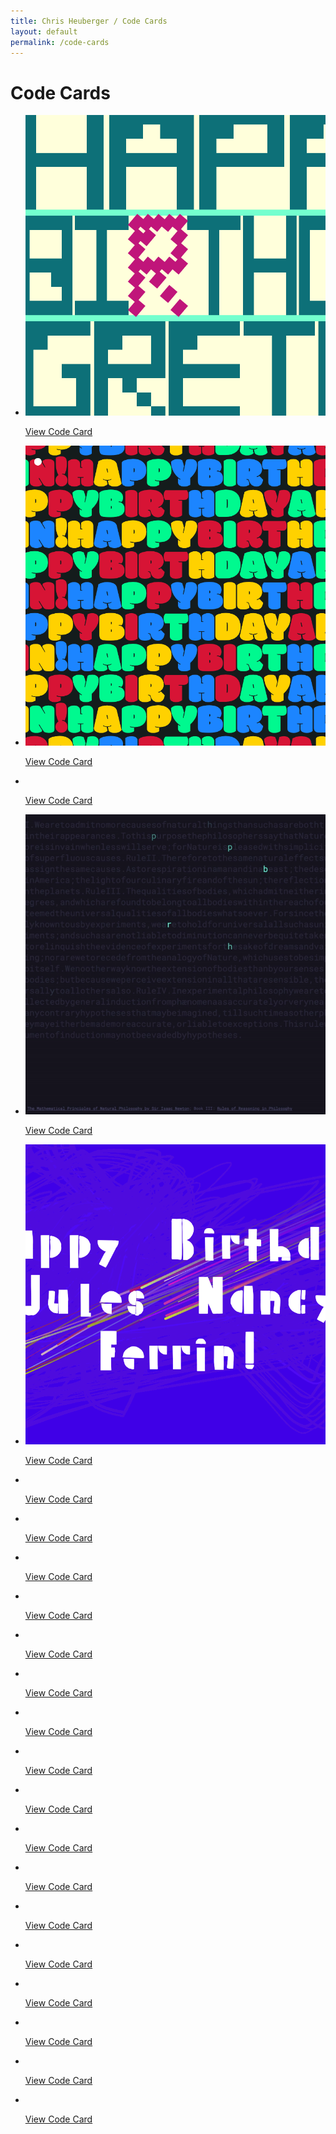 ```yaml
---
title: Chris Heuberger / Code Cards
layout: default
permalink: /code-cards
---
```


<div class="main-content">

  <h1 class="page-title">Code Cards</h1>

  <section class="list-wrapper">
    <ul class="list-mc">
      <li class="list-mc__item">
        <img class="list-mc__img" src="assets/img/code-cards/greta-bday-2021.png" alt="" loading="lazy">
        <div class="list-mc__text">
          <p class="list-mc__resources with-just-btn"><a class="btn" href="https://codepen.io/ChrisBup/live/abwmEze" target="_blank" rel="noopener">View Code Card</a></p>
        </div>
      </li>
      <li class="list-mc__item">
        <img class="list-mc__img" src="assets/img/code-cards/ann-bday-2021.png" alt="" loading="lazy">
        <div class="list-mc__text">
          <p class="list-mc__resources with-just-btn"><a class="btn" href="https://codepen.io/ChrisBup/live/zYzBKOY" target="_blank" rel="noopener">View Code Card</a></p>
        </div>
      </li>
      <li class="list-mc__item">
        <img class="list-mc__img" src="assets/img/code-cards/anniversary-2021.gif" alt="" loading="lazy">
        <div class="list-mc__text">
          <p class="list-mc__resources with-just-btn"><a class="btn" href="https://codepen.io/ChrisBup/live/ZEJzZZB" target="_blank" rel="noopener">View Code Card</a></p>
        </div>
      </li>
      <li class="list-mc__item">
        <img class="list-mc__img" src="assets/img/code-cards/dad-bday-2021.gif" alt="" loading="lazy">
        <div class="list-mc__text">
          <p class="list-mc__resources with-just-btn"><a class="btn" href="https://codepen.io/ChrisBup/live/GREaZRN" target="_blank" rel="noopener">View Code Card</a></p>
        </div>
      </li>
      <li class="list-mc__item">
        <img class="list-mc__img" src="assets/img/code-cards/jules-bday-2021.png" alt="" loading="lazy">
        <div class="list-mc__text">
          <p class="list-mc__resources with-just-btn"><a class="btn" href="https://codepen.io/ChrisBup/pen/ZEKNEmg" target="_blank" rel="noopener">View Code Card</a></p>
        </div>
      </li>
      <li class="list-mc__item">
        <img class="list-mc__img" src="assets/img/code-cards/greta-bday-2020.gif" alt="" loading="lazy">
        <div class="list-mc__text">
          <p class="list-mc__resources with-just-btn"><a class="btn" href="https://codepen.io/ChrisBup/live/zYBNJWa" target="_blank" rel="noopener">View Code Card</a></p>
        </div>
      </li>
      <li class="list-mc__item">
        <img class="list-mc__img" src="assets/img/code-cards/ann-bday-2020.png" alt="" loading="lazy">
        <div class="list-mc__text">
          <p class="list-mc__resources with-just-btn"><a class="btn" href="https://codepen.io/ChrisBup/live/gOaZEad" target="_blank" rel="noopener">View Code Card</a></p>
        </div>
      </li>
      <li class="list-mc__item">
        <img class="list-mc__img" src="assets/img/code-cards/anniversary-2020.gif" alt="" loading="lazy">
        <div class="list-mc__text">
          <p class="list-mc__resources with-just-btn"><a class="btn" href="https://parents-anniversary-codecard-2020.glitch.me/" target="_blank" rel="noopener">View Code Card</a></p>
        </div>
      </li>
      <li class="list-mc__item">
        <img class="list-mc__img" src="assets/img/code-cards/dad-bday-2020.gif" alt="" loading="lazy">
        <div class="list-mc__text">
          <p class="list-mc__resources with-just-btn"><a class="btn" href="https://dads-birthday-codecard-2020.glitch.me/" target="_blank" rel="noopener">View Code Card</a></p>
        </div>
      </li>
      <li class="list-mc__item">
        <img class="list-mc__img" src="assets/img/code-cards/jules-bday-2020.png" alt="" loading="lazy">
        <div class="list-mc__text">
          <p class="list-mc__resources with-just-btn"><a class="btn" href="https://codepen.io/ChrisBup/live/ZEWWPmB" target="_blank" rel="noopener">View Code Card</a></p>
        </div>
      </li>
      <li class="list-mc__item">
        <img class="list-mc__img" src="assets/img/code-cards/anthony-bday-2020.gif" alt="" loading="lazy">
        <div class="list-mc__text">
          <p class="list-mc__resources with-just-btn"><a class="btn" href="https://codepen.io/ChrisBup/live/PoPKjab" target="_blank" rel="noopener">View Code Card</a></p>
        </div>
      </li>
      <li class="list-mc__item">
        <img class="list-mc__img" src="assets/img/code-cards/fathers-day-2020.png" alt="" loading="lazy">
        <div class="list-mc__text">
          <p class="list-mc__resources with-just-btn"><a class="btn" href="https://codepen.io/ChrisBup/live/qBbrPgm" target="_blank" rel="noopener">View Code Card</a></p>
        </div>
      </li>
      <li class="list-mc__item">
        <img class="list-mc__img" src="assets/img/code-cards/holiday-2019.png" alt="" loading="lazy">
        <div class="list-mc__text">
          <p class="list-mc__resources with-just-btn"><a class="btn" href="https://codepen.io/ChrisBup/live/gObmPxa" target="_blank" rel="noopener">View Code Card</a></p>
        </div>
      </li>
      <li class="list-mc__item">
        <img class="list-mc__img" src="assets/img/code-cards/greta-bday-2019.png" alt="" loading="lazy">
        <div class="list-mc__text">
          <p class="list-mc__resources with-just-btn"><a class="btn" href="https://gretas-birthday-codecard-2019.glitch.me/" target="_blank" rel="noopener">View Code Card</a></p>
        </div>
      </li>
      <li class="list-mc__item">
        <img class="list-mc__img" src="assets/img/code-cards/ann-bday-2019.png" alt="" loading="lazy">
        <div class="list-mc__text">
          <p class="list-mc__resources with-just-btn"><a class="btn" href="https://anns-birthday-codecard-2019.glitch.me/" target="_blank" rel="noopener">View Code Card</a></p>
        </div>
      </li>
      <li class="list-mc__item">
        <img class="list-mc__img" src="assets/img/code-cards/anniversary-2019.png" alt="" loading="lazy">
        <div class="list-mc__text">
          <p class="list-mc__resources with-just-btn"><a class="btn" href="https://parents-anniversary-codecard-2019.glitch.me/" target="_blank" rel="noopener">View Code Card</a></p>
        </div>
      </li>
      <li class="list-mc__item">
        <img class="list-mc__img" src="assets/img/code-cards/jules-bday-2019.png" alt="" loading="lazy">
        <div class="list-mc__text">
          <p class="list-mc__resources with-just-btn"><a class="btn" href="https://codepen.io/ChrisBup/live/xoyKwG" target="_blank" rel="noopener">View Code Card</a></p>
        </div>
      </li>
      <li class="list-mc__item">
        <img class="list-mc__img" src="assets/img/code-cards/gretas-bday-2018.png" alt="" loading="lazy">
        <div class="list-mc__text">
          <p class="list-mc__resources with-just-btn"><a class="btn" href="https://codepen.io/ChrisBup/live/WaqvQR" target="_blank" rel="noopener">View Code Card</a></p>
        </div>
      </li>
      <li class="list-mc__item">
        <img class="list-mc__img list-mc__img-border" src="assets/img/code-cards/anniversary-2018.gif" alt="" loading="lazy">
        <div class="list-mc__text">
          <p class="list-mc__resources with-just-btn"><a class="btn" href="https://codepen.io/ChrisBup/live/QZvymK" target="_blank" rel="noopener">View Code Card</a></p>
        </div>
      </li>
      <li class="list-mc__item">
        <img class="list-mc__img" src="assets/img/code-cards/dad-bday-2018.png" alt="" loading="lazy">
        <div class="list-mc__text">
          <p class="list-mc__resources with-just-btn"><a class="btn" href="https://codepen.io/ChrisBup/live/wYMNPK" target="_blank" rel="noopener">View Code Card</a></p>
        </div>
      </li>
      <li class="list-mc__item">
        <img class="list-mc__img" src="assets/img/code-cards/jules-bday-2018.png" alt="" loading="lazy">
        <div class="list-mc__text">
          <p class="list-mc__resources with-just-btn"><a class="btn" href="https://codepen.io/ChrisBup/live/QBqwWL" target="_blank" rel="noopener">View Code Card</a></p>
        </div>
      </li>
      <li class="list-mc__item">
        <img class="list-mc__img" src="assets/img/code-cards/fathers-day-2018.png" alt="" loading="lazy">
        <div class="list-mc__text">
          <p class="list-mc__resources with-just-btn"><a class="btn" href="https://codepen.io/ChrisBup/live/qKRgPB" target="_blank" rel="noopener">View Code Card</a></p>
        </div>
      </li>
    </ul>
  </section>

</div>